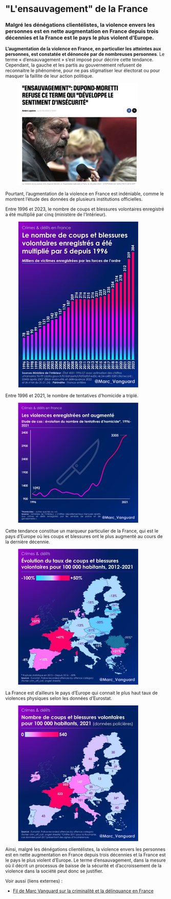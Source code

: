 # "L'ensauvagement" de la France

### Malgré les dénégations clientélistes, la violence envers les personnes est en nette augmentation en France depuis trois décennies et la France est le pays le plus violent d’Europe.

**L’augmentation de la violence en France, en particulier les atteintes aux personnes, est constatée et dénoncée par de nombreuses personnes**. Le terme « d’ensauvagement » s’est imposé pour décrire cette tendance. Cependant, la gauche et les partis au gouvernement refusent de reconnaitre le phénomène, pour ne pas stigmatiser leur électorat ou pour masquer la faillite de leur action politique.

<figure><img src="../.gitbook/assets/image (11).png" alt="" width="375"><figcaption></figcaption></figure>

Pourtant, l’augmentation de la violence en France est indéniable, comme le montrent l’étude des données de plusieurs institutions officielles.

Entre 1996 et 2023, le nombre de coups et blessures volontaires enregistré a été multiplié par cinq (ministère de l'Intérieur).

<figure><img src="../.gitbook/assets/image (1) (1) (1) (1) (1).png" alt="" width="375"><figcaption></figcaption></figure>

Entre 1996 et 2021, le nombre de tentatives d’homicide a triplé.

<figure><img src="../.gitbook/assets/image (2) (1) (1) (1) (1).png" alt="" width="375"><figcaption></figcaption></figure>

Cette tendance constitue un marqueur particulier de la France, qui est le pays d’Europe où les coups et blessures ont le plus augmenté au cours de la dernière décennie.

<figure><img src="../.gitbook/assets/image (3) (1) (1) (1).png" alt="" width="375"><figcaption></figcaption></figure>

La France est d’ailleurs le pays d’Europe qui connait le plus haut taux de violences physiques selon les données d’Eurostat.

<figure><img src="../.gitbook/assets/image (4) (1) (1).png" alt="" width="375"><figcaption></figcaption></figure>

Ainsi, malgré les dénégations clientélistes, la violence envers les personnes est en nette augmentation en France depuis trois décennies et la France est le pays le plus violent d’Europe. Le terme d’ensauvagement, dans la mesure où il décrit un processus de baisse de la sécurité et d’accroissement de la violence dans la société peut donc se justifier.



Voir aussi (liens externes) :

* [Fil de Marc Vanguard sur la criminalité et la délinquance en France](https://marc-vanguard.com/status/1805626364688502830/)
